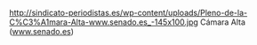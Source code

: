 http://sindicato-periodistas.es/wp-content/uploads/Pleno-de-la-C%C3%A1mara-Alta-www.senado.es_-145x100.jpg
Cámara Alta (www.senado.es)
